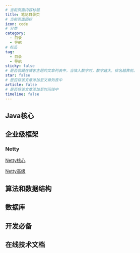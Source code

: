 ```yaml
---
# 当前页面内容标题
title: 笔记目录页
# 当前页面图标
icon: code
# 分类
category:
  - 目录
  - 导航
# 标签
tag:
  - 目录
  - 导航
sticky: false
# 是否收藏在博客主题的文章列表中，当填入数字时，数字越大，排名越靠前。
star: false
# 是否将该文章添加至文章列表中
article: false
# 是否将该文章添加至时间线中
timeline: false
---
```


## Java核心


## 企业级框架

### Netty

[Netty核心](./framework/netty/Netty核心.md)

[Netty高级](./framework/netty/Netty高级.md)


## 算法和数据结构





## 数据库







## 开发必备







## 在线技术文档